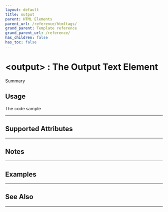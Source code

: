 ```yaml
---
layout: default
title: output
parent: HTML Elements
parent_url: /reference/htmltags/
grand_parent: Template reference
grand_parent_url: /reference/
has_children: false
has_toc: false
---
```


# &lt;output&gt; : The Output Text Element

Summary

## Usage

 The code sample

---

## Supported Attributes


---

## Notes


---

## Examples


---


## See Also


---

